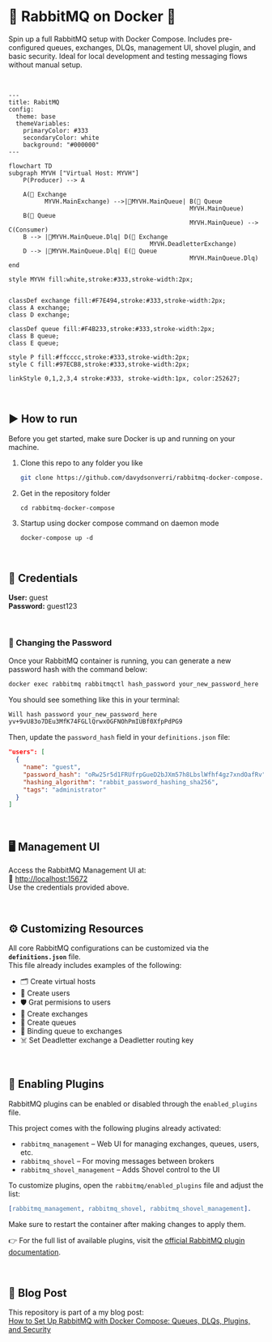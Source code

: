 # 🐇 RabbitMQ on Docker 🐋

Spin up a full RabbitMQ setup with Docker Compose. Includes pre-configured queues, exchanges, DLQs, management UI, shovel plugin, and basic security. Ideal for local development and testing messaging flows without manual setup.

<br/>

```mermaid
---
title: RabitMQ
config:
  theme: base
  themeVariables:
    primaryColor: #333
    secondaryColor: white
    background: "#000000"
---

flowchart TD    
subgraph MYVH ["Virtual Host: MYVH"]
    P(Producer) --> A

    A(🔀 Exchange
          MYVH.MainExchange) -->|🔑MYVH.MainQueue| B(📩 Queue
                                                  MYVH.MainQueue)    
    B(📩 Queue
                                                  MYVH.MainQueue) --> C(Consumer)
    B --> |🔑MYVH.MainQueue.Dlq| D(🔀 Exchange
                                       MYVH.DeadletterExchange)
    D --> |🔑MYVH.MainQueue.Dlq| E(📩 Queue
                                                  MYVH.MainQueue.Dlq) 
end

style MYVH fill:white,stroke:#333,stroke-width:2px;


classDef exchange fill:#F7E494,stroke:#333,stroke-width:2px;
class A exchange;
class D exchange;

classDef queue fill:#F4B233,stroke:#333,stroke-width:2px;
class B queue;
class E queue;

style P fill:#ffcccc,stroke:#333,stroke-width:2px;
style C fill:#97ECB8,stroke:#333,stroke-width:2px;

linkStyle 0,1,2,3,4 stroke:#333, stroke-width:1px, color:252627;
```

<br/>

## ▶️ How to run

Before you get started, make sure Docker is up and running on your machine.

1. Clone this repo to any folder you like
   ```sh
   git clone https://github.com/davydsonverri/rabbitmq-docker-compose.git
   ```
2. Get in the repository folder
   ```
   cd rabbitmq-docker-compose
   ```
3. Startup using docker compose command on daemon mode
   ```
   docker-compose up -d
   ```

<br/>

## 🔐 Credentials

**User:** guest  
**Password:** guest123

<br/>

### 🔁 Changing the Password

Once your RabbitMQ container is running, you can generate a new password hash with the command below:

```sh
docker exec rabbitmq rabbitmqctl hash_password your_new_password_here
```

You should see something like this in your terminal:

```sh
Will hash password your_new_password_here
yv+9vU83o7DEu3MfK74FGLlQrwxOGFNOhPmIUBf0XfpPdPG9   
```

Then, update the `password_hash` field in your `definitions.json` file:

```json
"users": [
  {
    "name": "guest",
    "password_hash": "oRw25r5d1FRUfrpGueD2bJXm57h8LbslWfhf4gz7xndOafRv",
    "hashing_algorithm": "rabbit_password_hashing_sha256",
    "tags": "administrator"
  }
]
```

<br/>

## 🖥️ Management UI

Access the RabbitMQ Management UI at:  
🔗 [http://localhost:15672](http://localhost:15672)  
Use the credentials provided above.

<br/>

## ⚙️ Customizing Resources

All core RabbitMQ configurations can be customized via the **`definitions.json`** file.  
This file already includes examples of the following:

- 🗂️ Create virtual hosts
- 👤 Create users
- 🛡️ Grat permisions to users
- 🔁 Create exchanges
- 📩 Create queues
- 🔗 Binding queue to exchanges
- ☠️ Set Deadletter exchange a Deadletter routing key

<br/>

## 🔌 Enabling Plugins

RabbitMQ plugins can be enabled or disabled through the `enabled_plugins` file.

This project comes with the following plugins already activated:

- `rabbitmq_management` – Web UI for managing exchanges, queues, users, etc.
- `rabbitmq_shovel` – For moving messages between brokers
- `rabbitmq_shovel_management` – Adds Shovel control to the UI

To customize plugins, open the `rabbitmq/enabled_plugins` file and adjust the list:

```erlang
[rabbitmq_management, rabbitmq_shovel, rabbitmq_shovel_management].
```

Make sure to restart the container after making changes to apply them.

👉 For the full list of available plugins, visit the [official RabbitMQ plugin documentation](https://www.rabbitmq.com/docs/plugins).

<br/>

## 📘 Blog Post

This repository is part of a my blog post:  
[How to Set Up RabbitMQ with Docker Compose: Queues, DLQs, Plugins, and Security](https://www.davys.tech/en/posts/rabbitmq-setup-with-compose-queue-exchanges-dlq-plugins-using-docker-compose/)
